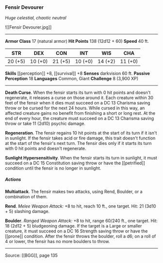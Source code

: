 ### Fensir Devourer
_Huge celestial, chaotic neutral_

![[Fensir Devourer.jpg]]




---

**Armor Class** 17 (natural armor)
**Hit Points** 138 (12d12 + 60)
**Speed** 40 ft.

| STR     | DEX     | CON     | INT     | WIS     | CHA     |
|---------|---------|---------|---------|---------|---------|
| 20 (+5) | 10 (+0) | 21 (+5) | 10 (+0) | 14 (+2) | 11 (+0) |

**Skills** [[perception]] +8, [[survival]] +8
**Senses** darkvision 60 ft.
**Passive Perception** 18
**Languages** Common, Giant
**Challenge** 8 (3,900 XP)

---

**Death Curse**. When the fensir starts its turn with 0 hit points and doesn't regenerate, it releases a curse on those around it. Each creature within 30 feet of the fensir when it dies must succeed on a DC 13 Charisma saving throw or be cursed for the next 24 hours. While cursed in this way, an affected creature gains no benefit from finishing a short or long rest. At the end of every hour, the creature must succeed on a DC 13 Charisma saving throw or take 11 (2d10) psychic damage.

**Regeneration**. The fensir regains 10 hit points at the start of its turn if it isn't in sunlight. If the fensir takes acid or fire damage, this trait doesn't function at the start of the fensir's next turn. The fensir dies only if it starts its turn with 0 hit points and doesn't regenerate.

**Sunlight Hypersensitivity**. When the fensir starts its turn in sunlight, it must succeed on a DC 15 Constitution saving throw or have the [[petrified]] condition until the fensir is no longer in sunlight.

##### Actions
**Multiattack**. The fensir makes two attacks, using Rend, Boulder, or a combination of them.

**Rend**. _Melee Weapon Attack:_ +8 to hit, reach 10 ft., one target. Hit: 21 (3d10 + 5) slashing damage.

**Boulder**. _Ranged Weapon Attack:_ +8 to hit, range 60/240 ft., one target. Hit: 18 (2d12 + 5) bludgeoning damage. If the target is a Large or smaller creature, it must succeed on a DC 16 Strength saving throw or have the [[prone]] condition. After the fensir throws the boulder, roll a d6; on a roll of 4 or lower, the fensir has no more boulders to throw.


---

Source: [[BGG]], page 135